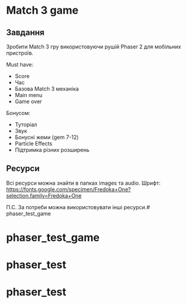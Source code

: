 # Match 3 game

## Завдання
Зробити Match 3 гру використовуючи рушій Phaser 2 для мобільних пристроїв.

Must have:
- Score
- Час
- Базова Match 3 механіка 
- Main menu
- Game over

Бонусом:
- Туторіал
- Звук
- Бонусні жеми (gem 7-12)
- Particle Effects
- Підтримка різних розширень

## Ресурси
Всі ресурси можна знайти в папках images та audio. 
Шрифт: https://fonts.google.com/specimen/Fredoka+One?selection.family=Fredoka+One

П.С. За потреби можна використовувати інші ресурси.# phaser_test_game
# phaser_test_game
# phaser_test
# phaser_test
